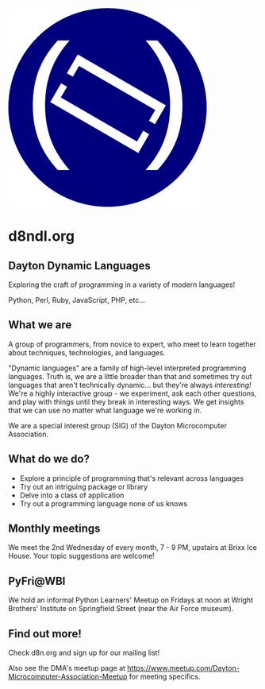 <img src="../visuals/logo.png">

# d8ndl.org

## Dayton Dynamic Languages 

Exploring the craft of programming in a variety of modern languages!

Python, Perl, Ruby, JavaScript, PHP, etc...  

## What we are 

A group of programmers, from novice to expert, who meet 
to learn together about techniques, technologies, and 
languages. 

"Dynamic languages" are a family of high-level interpreted 
programming languages.  Truth is, we are a little broader than 
that and sometimes 
try out languages that aren't technically dynamic... but 
they're always *interesting!*  We're a highly interactive 
group - we experiment, ask each other questions, and play 
with things until they break in interesting ways.  We get 
insights that we can use no matter what language we're working 
in.

We are a special interest group (SIG) of the Dayton Microcomputer 
Association.

## What do we do?

- Explore a principle of programming that's relevant across languages 
- Try out an intriguing package or library
- Delve into a class of application
- Try out a programming language none of us knows 

## Monthly meetings 

We meet the 2nd Wednesday of every month, 7 - 9 PM, upstairs 
at Brixx Ice House.  Your topic suggestions are welcome!

## PyFri@WBI 

We hold an informal Python Learners' Meetup on Fridays at noon at 
Wright Brothers' Institute on Springfield Street (near the 
Air Force museum).  

## Find out more! 

Check d8n.org and sign up for our mailing list!

Also see the DMA's meetup page at 
https://www.meetup.com/Dayton-Microcomputer-Association-Meetup
for meeting specifics.

